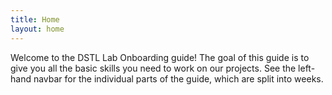 ```yaml
---
title: Home
layout: home
---
```


Welcome to the DSTL Lab Onboarding guide! The goal of this guide is to give you
all the basic skills you need to work on our projects. See the left-hand navbar
for the individual parts of the guide, which are split into weeks.

